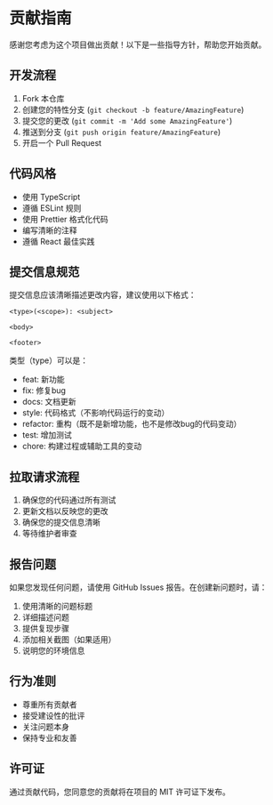 # 贡献指南

感谢您考虑为这个项目做出贡献！以下是一些指导方针，帮助您开始贡献。

## 开发流程

1. Fork 本仓库
2. 创建您的特性分支 (`git checkout -b feature/AmazingFeature`)
3. 提交您的更改 (`git commit -m 'Add some AmazingFeature'`)
4. 推送到分支 (`git push origin feature/AmazingFeature`)
5. 开启一个 Pull Request

## 代码风格

- 使用 TypeScript
- 遵循 ESLint 规则
- 使用 Prettier 格式化代码
- 编写清晰的注释
- 遵循 React 最佳实践

## 提交信息规范

提交信息应该清晰描述更改内容，建议使用以下格式：

```
<type>(<scope>): <subject>

<body>

<footer>
```

类型（type）可以是：
- feat: 新功能
- fix: 修复bug
- docs: 文档更新
- style: 代码格式（不影响代码运行的变动）
- refactor: 重构（既不是新增功能，也不是修改bug的代码变动）
- test: 增加测试
- chore: 构建过程或辅助工具的变动

## 拉取请求流程

1. 确保您的代码通过所有测试
2. 更新文档以反映您的更改
3. 确保您的提交信息清晰
4. 等待维护者审查

## 报告问题

如果您发现任何问题，请使用 GitHub Issues 报告。在创建新问题时，请：

1. 使用清晰的问题标题
2. 详细描述问题
3. 提供复现步骤
4. 添加相关截图（如果适用）
5. 说明您的环境信息

## 行为准则

- 尊重所有贡献者
- 接受建设性的批评
- 关注问题本身
- 保持专业和友善

## 许可证

通过贡献代码，您同意您的贡献将在项目的 MIT 许可证下发布。 
